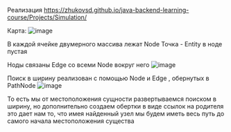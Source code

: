 Реализация https://zhukovsd.github.io/java-backend-learning-course/Projects/Simulation/

Карта: 
![image](https://github.com/phello57/2-Pet-Project-Simulation/assets/103268341/0439ee85-7f1d-428e-9f8b-1b8c44211550)

В каждой ячейке двумерного массива лежат Node
Точка - Entity в ноде пустая

Ноды связаны Edge со всеми Node вокруг него
![image](https://github.com/phello57/2-Pet-Project-Simulation/assets/103268341/2cf1ffde-234a-471a-bc2a-f025528c908e)


Поиск в ширину реализован с помощью Node и Edge , обернутых в PathNode
![image](https://github.com/phello57/2-Pet-Project-Simulation/assets/103268341/fc6b7b48-dbe1-405d-9ccd-c33b87060cda)

То есть мы от местоположения сущности развертываемся поиском в ширину, но дополнительно создаем обертки в виде ссылок на родителя
это дает нам то, что имея найденный узел мы будем иметь весь путь до самого начала местоположения существа




